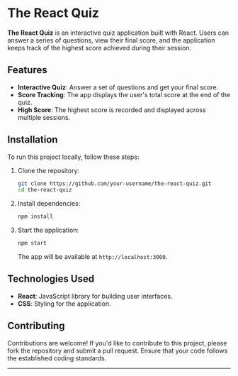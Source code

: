 # The React Quiz

**The React Quiz** is an interactive quiz application built with React. Users can answer a series of questions, view their final score, and the application keeps track of the highest score achieved during their session.

## Features

- **Interactive Quiz**: Answer a set of questions and get your final score.
- **Score Tracking**: The app displays the user's total score at the end of the quiz.
- **High Score**: The highest score is recorded and displayed across multiple sessions.

## Installation

To run this project locally, follow these steps:

1. Clone the repository:

   ```bash
   git clone https://github.com/your-username/the-react-quiz.git
   cd the-react-quiz
   ```

2. Install dependencies:

   ```bash
   npm install
   ```

3. Start the application:
   ```bash
   npm start
   ```
   The app will be available at `http://localhost:3000`.

## Technologies Used

- **React**: JavaScript library for building user interfaces.
- **CSS**: Styling for the application.

## Contributing

Contributions are welcome! If you'd like to contribute to this project, please fork the repository and submit a pull request. Ensure that your code follows the established coding standards.

---
